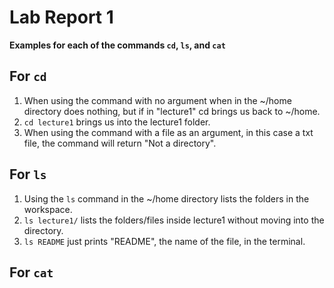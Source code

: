 # Lab Report 1

**Examples for each of the commands `cd`, `ls`, and `cat`**

**For `cd`**
---
1. When using the command with no argument when in the ~/home directory does nothing, but if in "lecture1" cd brings us back to ~/home.
2. `cd lecture1` brings us into the lecture1 folder.
3. When using the command with a file as an argument, in this case a txt file, the command will return "Not a directory".

**For `ls`**
---
1. Using the `ls` command in the ~/home directory lists the folders in the workspace.
2. `ls lecture1/` lists the folders/files inside lecture1 without moving into the directory.
3. `ls README` just prints "README", the name of the file, in the terminal.

**For `cat`**
---

